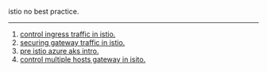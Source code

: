 istio no best practice.

***

1. [control ingress traffic in istio.](./control-ingress-traffic-in-istio.md)
2. [securing gateway traffic in istio.](./securing-gateway-traffic-in-istio.md)
3. [pre istio azure aks intro.](./pre-istio-azure-aks-intro.md)
4. [control multiple hosts gateway in isito.](./control-multiple-hosts-gateway-in-isito.md)